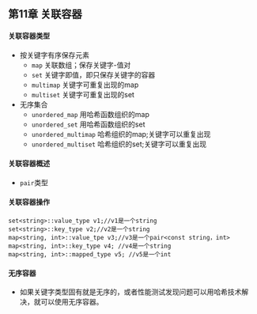 ## 第11章 关联容器
#### 关联容器类型
- 按关键字有序保存元素
	- `map` 关联数组；保存关键字-值对
	- `set` 关键字即值，即只保存关键字的容器
	- `multimap` 关键字可重复出现的map
	- `multiset` 关键字可重复出现的set
- 无序集合
	- `unordered_map` 用哈希函数组织的map
	- `unordered_set` 用哈希函数组织的set
	- `unordered_multimap` 哈希组织的map;关键字可以重复出现
	- `unordered_multiset` 哈希组织的set;关键字可以重复出现
#### 关联容器概述
- `pair`类型
#### 关联容器操作

	set<string>::value_type v1;//v1是一个string
	set<string>::key_type v2;//v2是一个string
	map<string, int>::value_tpe v3;//v3是一个pair<const string，int>
	map<string, int>::key_type v4; //v4是一个string
	map<string, int>::mapped_type v5; //v5是一个int
#### 无序容器
- 如果关键字类型固有就是无序的，或者性能测试发现问题可以用哈希技术解决，就可以使用无序容器。